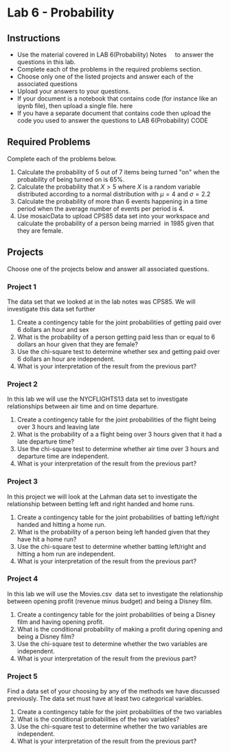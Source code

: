 # Lab 6 - Probability

## Instructions
- Use the material covered in LAB 6(Probability) Notes     to answer the questions in this lab.
- Complete each of the problems in the required problems section.
- Choose only one of the listed projects and answer each of the associated questions
- Upload your answers to your questions.
- If your document is a notebook that contains code (for instance like an ipynb file), then upload a single file. here
- If you have a separate document that contains code then upload the code you used to answer the questions to LAB 6(Probability) CODE   

## Required Problems

Complete each of the problems below.

1. Calculate the probability of 5 out of 7 items being turned "on" when the probability of being turned on is 65%.
2. Calculate the probability that $X>5$ where $X$ is a random variable distributed according to a normal distribution with $\mu=4$ and $\sigma=2.2$
3. Calculate the probability of more than 6 events happening in a time period when the average number of events per period is 4.
4. Use mosaicData to upload CPS85 data set into your workspace and calculate the probability of a person being married  in 1985 given that they are female.

## Projects 

Choose one of the projects below and answer all associated questions.

### Project 1

The data set that we looked at in the lab notes was CPS85. We will investigate this data set further


1. Create a contingency table for the joint probabilities of getting paid over 6 dollars an hour and sex
2. What is the probability of a person getting paid less than or equal to 6 dollars an hour given that they are female?
3. Use the chi-square test to determine whether sex and getting paid over 6 dollars an hour are independent.
4. What is your interpretation of the result from the previous part?




### Project 2

In this lab we will use the NYCFLIGHTS13 data set to investigate relationships between air time and on time departure.

1. Create a contingency table for the joint probabilities of the flight being over 3 hours and leaving late
2. What is the probability of a a flight being over 3 hours given that it had a late departure time?
3. Use the chi-square test to determine whether air time over 3 hours and departure time are independent.
4. What is your interpretation of the result from the previous part?


### Project 3

In this project we will look at the Lahman data set to investigate the relationship between betting left and right handed and home runs.

1. Create a contingency table for the joint probabilities of batting left/right handed and hitting a home run.
2. What is the probability of a person being left handed given that they have hit a home run?
3. Use the chi-square test to determine whether batting left/right and hitting a hom run are independent.
4. What is your interpretation of the result from the previous part?

### Project 4

In this lab we will use the Movies.csv  data set to investigate the relationship between opening profit (revenue minus budget) and being a Disney film.

1. Create a contingency table for the joint probabilities of being a Disney film and having opening profit.
2. What is the conditional probability of making a profit during opening and being a Disney film?
3. Use the chi-square test to determine whether the two variables are independent.
4. What is your interpretation of the result from the previous part?


### Project 5

Find a data set of your choosing by any of the methods we have discussed previously. The data set must have at least two categorical variables.

1. Create a contingency table for the joint probabilities of the two variables
2. What is the conditional probabilities of the two variables?
3. Use the chi-square test to determine whether the two variables are independent.
4. What is your interpretation of the result from the previous part?



